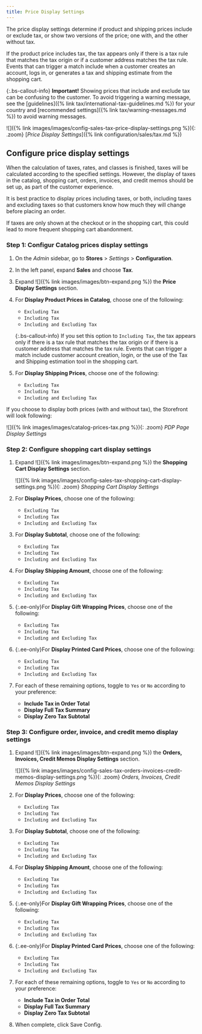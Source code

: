 ```yaml
---
title: Price Display Settings
---
```


The price display settings determine if product and shipping prices include or exclude tax, or show two versions of the price; one with, and the other without tax.

If the product price includes tax, the tax appears only if there is a tax rule that matches the tax origin or if a customer address matches the tax rule. Events that can trigger a match include when a customer creates an account, logs in, or generates a tax and shipping estimate from the shopping cart.

{:.bs-callout-info}
**Important!**
Showing prices that include and exclude tax can be confusing to the customer. To avoid triggering a warning message, see the [guidelines]({% link tax/international-tax-guidelines.md %}) for your country and [recommended settings]({% link tax/warning-messages.md %}) to avoid warning messages.

![]({% link images/images/config-sales-tax-price-display-settings.png %}){: .zoom}
[_Price Display Settings_]({% link configuration/sales/tax.md %})

## Configure price display settings

When the calculation of taxes, rates, and classes is finished, taxes will be calculated according to the specified settings. However, the display of taxes in the catalog, shopping cart, orders, invoices, and credit memos should be set up, as part of the customer experience.

It is best practice to display prices including taxes, or both, including taxes and excluding taxes so that customers know how much they will change before placing an order.

If taxes are only shown at the checkout or in the shopping cart, this could lead to more frequent shopping cart abandonment.

### Step 1: Configur Catalog prices display settings

1. On the _Admin_ sidebar, go to **Stores** > _Settings_ > **Configuration**.

1. In the left panel, expand **Sales** and choose **Tax**.

1. Expand ![]({% link images/images/btn-expand.png %}) the **Price Display Settings** section.

1. For **Display Product Prices in Catalog**, choose one of the following:

   - `Excluding Tax`
   - `Including Tax`
   - `Including and Excluding Tax`

   {:.bs-callout-info}
   If you set this option to `Including Tax`, the tax appears only if there is a tax rule that matches the tax origin or if there is a customer address that matches the tax rule. Events that can trigger a match include customer account creation, login, or the use of the Tax and Shipping estimation tool in the shopping cart.

1. For **Display Shipping Prices**, choose one of the following:

   - `Excluding Tax`
   - `Including Tax`
   - `Including and Excluding Tax`

If you choose to display both prices (with and without tax), the Storefront will look following:

   ![]({% link images/images/catalog-prices-tax.png %}){: .zoom}
   _PDP Page Display Settings_

### Step 2: Configure shopping cart display settings

1. Expand ![]({% link images/images/btn-expand.png %}) the **Shopping Cart Display Settings** section.

   ![]({% link images/images/config-sales-tax-shopping-cart-display-settings.png %}){: .zoom}
   _Shopping Cart Display Settings_

1. For **Display Prices**, choose one of the following:

   - `Excluding Tax`
   - `Including Tax`
   - `Including and Excluding Tax`

1. For **Display Subtotal**, choose one of the following:

   - `Excluding Tax`
   - `Including Tax`
   - `Including and Excluding Tax`

1. For **Display Shipping Amount**, choose one of the following:

   - `Excluding Tax`
   - `Including Tax`
   - `Including and Excluding Tax`

1. {:.ee-only}For **Display Gift Wrapping Prices**, choose one of the following:

   - `Excluding Tax`
   - `Including Tax`
   - `Including and Excluding Tax`

1. {:.ee-only}For **Display Printed Card Prices**, choose one of the following:

   - `Excluding Tax`
   - `Including Tax`
   - `Including and Excluding Tax`

1. For each of these remaining options, toggle to `Yes` or `No` according to your preference:

   - **Include Tax in Order Total**
   - **Display Full Tax Summary**
   - **Display Zero Tax Subtotal**

### Step 3: Configure order, invoice, and credit memo display settings

1. Expand ![]({% link images/images/btn-expand.png %}) the **Orders, Invoices, Credit Memos Display Settings** section.

   ![]({% link images/images/config-sales-tax-orders-invoices-credit-memos-display-settings.png %}){: .zoom}
   _Orders, Invoices, Credit Memos Display Settings_

1. For **Display Prices**, choose one of the following:

   - `Excluding Tax`
   - `Including Tax`
   - `Including and Excluding Tax`

1. For **Display Subtotal**, choose one of the following:

   - `Excluding Tax`
   - `Including Tax`
   - `Including and Excluding Tax`

1. For **Display Shipping Amount**, choose one of the following:

   - `Excluding Tax`
   - `Including Tax`
   - `Including and Excluding Tax`

1. {:.ee-only}For **Display Gift Wrapping Prices**, choose one of the following:

   - `Excluding Tax`
   - `Including Tax`
   - `Including and Excluding Tax`

1. {:.ee-only}For **Display Printed Card Prices**, choose one of the following:

   - `Excluding Tax`
   - `Including Tax`
   - `Including and Excluding Tax`

1. For each of these remaining options, toggle to `Yes` or `No` according to your preference:

   - **Include Tax in Order Total**
   - **Display Full Tax Summary**
   - **Display Zero Tax Subtotal**

1. When complete, click <span class="btn">Save Config</span>.
